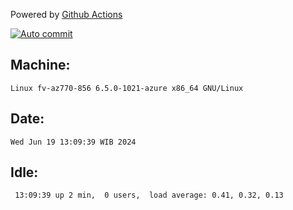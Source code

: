 Powered by [Github Actions](https://github.com/features/actions)

[![Auto commit](https://github.com/hiage/workstation/workflows/Auto%20commit/badge.svg)](https://github.com/hiage/workstation/actions?query=workflow%3A%22Auto+commit%22)

## Machine:
```
Linux fv-az770-856 6.5.0-1021-azure x86_64 GNU/Linux
```
## Date:
```
Wed Jun 19 13:09:39 WIB 2024
```
## Idle:
```
 13:09:39 up 2 min,  0 users,  load average: 0.41, 0.32, 0.13
```
